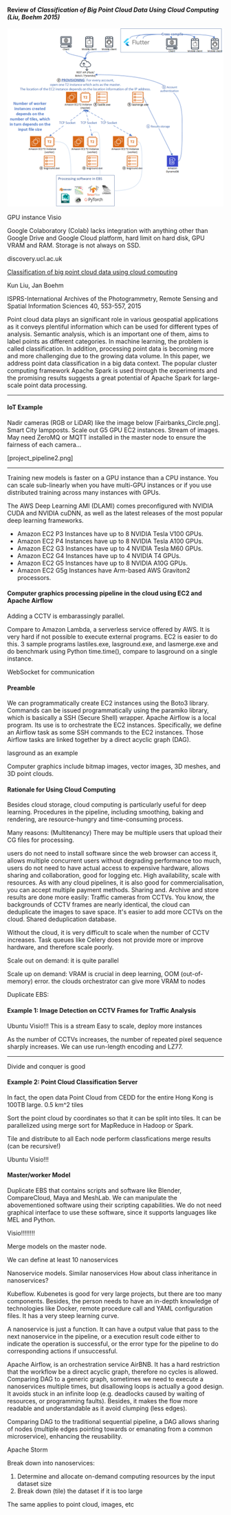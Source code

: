 #### Review of *Classification of Big Point Cloud Data Using Cloud Computing (Liu, Boehm 2015)*

![project_pipeline.png](project_pipeline.png)

GPU instance Visio

Google Colaboratory (Colab) lacks integration with anything other than Google Drive and Google Cloud platform, hard limit on hard disk, GPU VRAM and RAM. Storage is not always on SSD.

discovery.ucl.ac.uk

[Classification of big point cloud data using cloud computing](https://discovery.ucl.ac.uk/id/eprint/1471584/1/isprsarchives-XL-3-W3-553-2015.pdf)

Kun Liu, Jan Boehm

ISPRS-International Archives of the Photogrammetry, Remote Sensing and Spatial Information Sciences 40, 553-557, 2015

Point cloud data plays an significant role in various geospatial applications as it conveys plentiful information which can be used for different types of analysis. Semantic analysis, which is an important one of them, aims to label points as different categories. In machine learning, the problem is called classification. In addition, processing point data is becoming more and more challenging due to the growing data volume. In this paper, we address point data classification in a big data context. The popular cluster computing framework Apache Spark is used through the experiments and the promising results suggests a great potential of Apache Spark for large-scale point data processing.

-------------------------------------------------------------

#### IoT Example
Nadir cameras (RGB or LiDAR) like the image below [Fairbanks_Circle.png]. Smart City lampposts. Scale out G5 GPU EC2 instances. Stream of images. May need ZeroMQ or MQTT installed in the master node to ensure the fairness of each camera...

[project_pipeline2.png]

-------------------------------------------------------------
Training new models is faster on a GPU instance than a CPU instance. You can scale sub-linearly when you have multi-GPU instances or if you use distributed training across many instances with GPUs.

The AWS Deep Learning AMI (DLAMI) comes preconfigured with NVIDIA CUDA and NVIDIA cuDNN, as well as the latest releases of the most popular deep learning frameworks.
* Amazon EC2 P3 Instances have up to 8 NVIDIA Tesla V100 GPUs.
* Amazon EC2 P4 Instances have up to 8 NVIDIA Tesla A100 GPUs.
* Amazon EC2 G3 Instances have up to 4 NVIDIA Tesla M60 GPUs.
* Amazon EC2 G4 Instances have up to 4 NVIDIA T4 GPUs.
* Amazon EC2 G5 Instances have up to 8 NVIDIA A10G GPUs.
* Amazon EC2 G5g Instances have Arm-based AWS Graviton2 processors.

#### Computer graphics processing pipeline in the cloud using EC2 and Apache Airflow

Adding a CCTV is embarassingly parallel.

Compare to Amazon Lambda, a serverless service offered by AWS. It is very hard if not possible to execute external programs. EC2 is easier to do this. 3 sample programs lastiles.exe, lasground.exe, and lasmerge.exe
and do benchmark using Python time.time(), compare to lasground on a single instance.

WebSocket for communication

#### Preamble
We can programmatically create EC2 instances using the Boto3 library. Commands can be issued programmatically using the paramiko library, which is basically a SSH (Secure Shell) wrapper.
Apache Airflow is a local program. Its use is to orchestrate the EC2 instances. Specifically, we define an Airflow task as some SSH commands to the EC2 instances. Those Airflow tasks are linked together by a direct acyclic graph (DAG).

lasground as an example

Computer graphics include bitmap images, vector images, 3D meshes, and 3D point clouds.

#### Rationale for Using Cloud Computing
Besides cloud storage, cloud computing is particularly useful for deep learning. Procedures in the pipeline, including smoothing, baking and rendering, are resource-hungry and time-consuming process.

Many reasons: 
(Multitenancy) There may be multiple users that upload their CG files for processing.

users do not need to install software since the web browser can access it, allows multiple concurrent users without degrading performance too much, users do not need to have actual access to expensive hardware, allows sharing and collaboration, good for logging etc. High availability, scale with resources. As with any cloud pipelines, it is also good for commercialisation, you can accept multiple payment methods.
Sharing and. Archive and store results are done more easily: Traffic cameras from CCTVs. You know, the backgrounds of CCTV frames are nearly identical, the cloud can deduplicate the images to save space. It's easier to add more CCTVs on the cloud. Shared deduplication database.

Without the cloud, it is very difficult to scale when the number of CCTV increases. Task queues like Celery does not provide more or improve hardware, and therefore scale poorly.

Scale out on demand: it is quite parallel

Scale up on demand: VRAM is crucial in deep learning, OOM (out-of-memory) error. the clouds orchestrator can give more VRAM to nodes

Duplicate EBS:

#### Example 1: Image Detection on CCTV Frames for Traffic Analysis
Ubuntu Visio!!!
This is a stream
Easy to scale, deploy more instances

As the number of CCTVs increases, the number of repeated pixel sequence sharply increases. We can use run-length encoding and LZ77.

-----------
Divide and conquer is good
#### Example 2: Point Cloud Classification Server
In fact, the open data Point Cloud from CEDD for the entire Hong Kong is 100TB large. 0.5 km^2 tiles

Sort the point cloud by coordinates so that it can be split into tiles. It can be parallelized using merge sort for MapReduce in Hadoop or Spark.

Tile and distribute to all
Each node perform classfications
merge results (can be recursive!)

Ubuntu Visio!!!

#### Master/worker Model

Duplicate EBS that contains scripts and software like Blender, CompareCloud, Maya and MeshLab. We can manipulate the abovementioned software using their scripting capabilities. We do not need graphical interface to use these software, since it supports languages like MEL and Python.

Visio!!!!!!!!

Merge models on the master node.

We can define at least 10 nanoservices

Nanoservice models. Similar nanoservices
How about class inheritance in nanoservices?

Kubeflow. Kubenetes is good for very large projects, but there are too many components. Besides, the person needs to have an in-depth knowledge of technologies like Docker, remote procedure call and YAML configuration files. It has a very steep learning curve.

A nanoservice is just a function. It can have a output value that pass to the next nanoservice in the pipeline, or a execution result code either to indicate the operation is successful, or the error type for the pipeline to do corresponding actions if unsuccessful.

Apache Airflow, is an orchestration service AirBNB. It has a hard restriction that the workflow be a direct acyclic graph, therefore no cycles is allowed. Comparing DAG to a generic graph, sometimes we need to execute a nanoservices multiple times, but disallowing loops is actually a good design. It avoids stuck in an infinite loop (e.g. deadlocks caused by waiting of resources, or programming faults). Besides, it makes the flow more readable and understandable as it avoid clumping (less edges).

Comparing DAG to the traditional sequential pipeline, a DAG allows sharing of nodes (multiple edges pointing towards or emanating from a common microservice), enhancing the reusability.

Apache Storm

Break down into nanoservices:
1. Determine and allocate on-demand computing resources by the input dataset size
2. Break down (tile) the dataset if it is too large

The same applies to point cloud, images, etc
